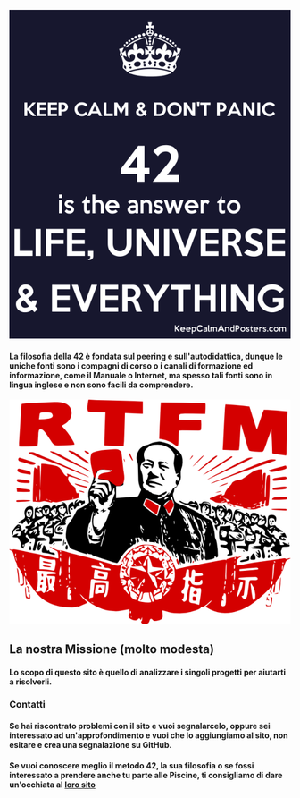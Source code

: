 ![image](img/42img.png)

#### La filosofia della 42 è fondata sul peering e sull'autodidattica, dunque le uniche fonti sono i compagni di corso o i canali di formazione ed informazione, come il Manuale o Internet, ma spesso tali fonti sono in lingua inglese e non sono facili da comprendere. 

![image](img/RTFMimg.png)

## La nostra Missione (molto modesta)

#### Lo scopo di questo sito è quello di analizzare i singoli progetti per aiutarti a risolverli.

### Contatti

#### Se hai riscontrato problemi con il sito e vuoi segnalarcelo, oppure sei interessato ad un'approfondimento e vuoi che lo aggiungiamo al sito, non esitare e crea una segnalazione su GitHub.

#### Se vuoi conoscere meglio il metodo 42, la sua filosofia o se fossi interessato a prendere anche tu parte alle Piscine, ti consigliamo di dare un'occhiata al [loro sito](https://42roma.it)
